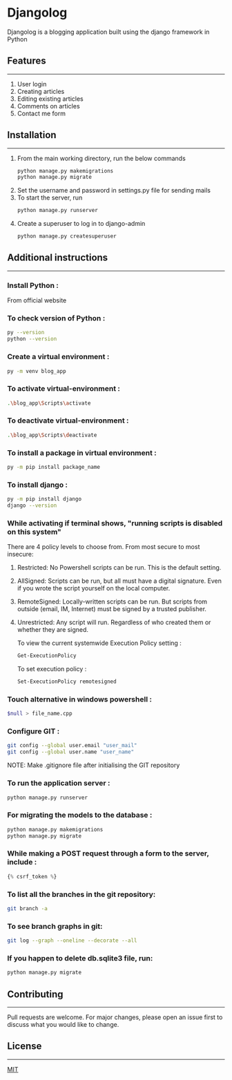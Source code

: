 
# Djangolog

Djangolog is a blogging application built using the django framework in Python

## Features
---------
1. User login
2. Creating articles
3. Editing existing articles
4. Comments on articles
5. Contact me form

## Installation
--------
1. From the main working directory, run the below commands
    ```bash
    python manage.py makemigrations
    python manage.py migrate
    ```
2. Set the username and password in settings.py file for sending mails
3. To start the server, run
    ```bash
    python manage.py runserver
    ```
4. Create a superuser to log in to django-admin
    ```bash
    python manage.py createsuperuser
    ```

## Additional instructions
------
### Install Python :
From official website


### To check version of Python :
```bash
py --version
python --version
```

### Create a virtual environment :
```bash
py -m venv blog_app
```

### To activate virtual-environment :
```bash
.\blog_app\Scripts\activate
```

### To deactivate virtual-environment :
```bash
.\blog_app\Scripts\deactivate
```

### To install a package in virtual environment :
```bash
py -m pip install package_name
```

### To install django :
```bash
py -m pip install django
django --version
```

### While activating if terminal shows, "running scripts is disabled on this system"
There are 4 policy levels to choose from. From most secure to most insecure:
1. Restricted: No Powershell scripts can be run. This is the default setting.
2. AllSigned: Scripts can be run, but all must have a digital signature. Even if you wrote the script yourself on the local computer.
3. RemoteSigned: Locally-written scripts can be run. But scripts from outside (email, IM, Internet) must be signed by a trusted publisher.
4. Unrestricted: Any script will run. Regardless of who created them or whether they are signed. 

    To view the current systemwide Execution Policy setting :
    ```bash
    Get-ExecutionPolicy
    ```

    To set execution policy :
    ```bash
    Set-ExecutionPolicy remotesigned
    ```

### Touch alternative in windows powershell :
```bash
$null > file_name.cpp
```

### Configure GIT :
```bash
git config --global user.email "user_mail"
git config --global user.name "user_name"
```

NOTE: Make .gitignore file after initialising the GIT repository

### To run the application server :
```bash
python manage.py runserver
```

### For migrating the models to the database :
```bash
python manage.py makemigrations
python manage.py migrate
```

### While making a POST request through a form to the server, include :
```python
{% csrf_token %}
```

### To list all the branches in the git repository:
```bash
git branch -a
```

### To see branch graphs in git:
```bash
git log --graph --oneline --decorate --all
```

### If you happen to delete db.sqlite3 file, run:
```bash
python manage.py migrate
```

## Contributing
-----
Pull requests are welcome. For major changes, please open an issue first to discuss what you would like to change.

## License
-----
[MIT](https://choosealicense.com/licenses/mit/)